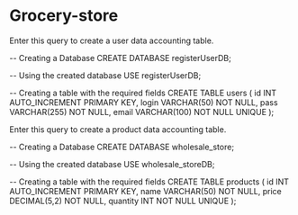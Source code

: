 # Grocery-store

Enter this query to create a user data accounting table.

-- Creating a Database
CREATE DATABASE registerUserDB;

-- Using the created database
USE registerUserDB;

-- Creating a table with the required fields
CREATE TABLE users (
    id INT AUTO_INCREMENT PRIMARY KEY,
    login VARCHAR(50) NOT NULL,
    pass VARCHAR(255) NOT NULL,
    email VARCHAR(100) NOT NULL UNIQUE
);

Enter this query to create a product data accounting table.

-- Creating a Database
CREATE DATABASE wholesale_store;

-- Using the created database
USE wholesale_storeDB;

-- Creating a table with the required fields
CREATE TABLE products (
    id INT AUTO_INCREMENT PRIMARY KEY,
    name VARCHAR(50) NOT NULL,
    price DECIMAL(5,2) NOT NULL,
    quantity INT NOT NULL UNIQUE
);

